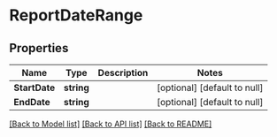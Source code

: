# ReportDateRange

## Properties
Name | Type | Description | Notes
------------ | ------------- | ------------- | -------------
**StartDate** | **string** |  | [optional] [default to null]
**EndDate** | **string** |  | [optional] [default to null]

[[Back to Model list]](../README.md#documentation-for-models) [[Back to API list]](../README.md#documentation-for-api-endpoints) [[Back to README]](../README.md)


